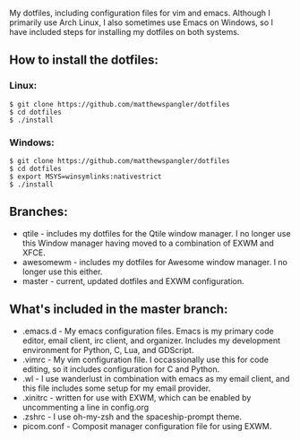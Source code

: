 My dotfiles, including configuration files for vim and emacs. Although I primarily use Arch Linux, I also sometimes use Emacs on Windows, so I have included steps for installing my dotfiles on both systems.

## How to install the dotfiles:

### Linux:
```
$ git clone https://github.com/matthewspangler/dotfiles
$ cd dotfiles
$ ./install
```

### Windows:
```
$ git clone https://github.com/matthewspangler/dotfiles
$ cd dotfiles
$ export MSYS=winsymlinks:nativestrict
$ ./install
```

## Branches:
* qtile - includes my dotfiles for the Qtile window manager. I no longer use this Window manager having moved to a combination of EXWM and XFCE.
* awesomewm - includes my dotfiles for Awesome window manager. I no longer use this either.
* master - current, updated dotfiles and EXWM configuration.

## What's included in the master branch:

* .emacs.d - My emacs configuration files. Emacs is my primary code editor, email client, irc client, and organizer. Includes my development environment for Python, C, Lua, and GDScript.
* .vimrc - My vim configuration file. I occassionally use this for code editing, so it includes configuration for C and Python.
* .wl - I use wanderlust in combination with emacs as my email client, and this file includes some setup for my email provider.
* .xinitrc - written for use with EXWM, which can be enabled by uncommenting a line in config.org
* .zshrc - I use oh-my-zsh and the spaceship-prompt theme.
* picom.conf - Composit manager configuration file for using EXWM.
